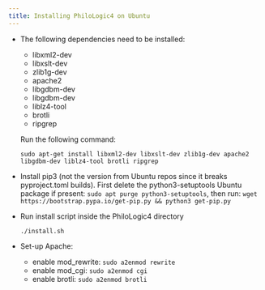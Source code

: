 ```yaml
---
title: Installing PhiloLogic4 on Ubuntu
---
```


-   The following dependencies need to be installed:

    -   libxml2-dev
    -   libxslt-dev
    -   zlib1g-dev
    -   apache2
    -   libgdbm-dev
    -   libgdbm-dev
    -   liblz4-tool
    -   brotli
    -   ripgrep

    Run the following command:

    `sudo apt-get install libxml2-dev libxslt-dev zlib1g-dev apache2 libgdbm-dev liblz4-tool brotli ripgrep`

- Install pip3 (not the version from Ubuntu repos since it breaks pyproject.toml builds). First delete the python3-setuptools Ubuntu package if present: `sudo apt purge python3-setuptools`, then run:
    `wget https://bootstrap.pypa.io/get-pip.py && python3 get-pip.py`

-   Run install script inside the PhiloLogic4 directory

    `./install.sh`

-   Set-up Apache:
    -   enable mod_rewrite: `sudo a2enmod rewrite`
    -   enable mod_cgi: `sudo a2enmod cgi`
    -   enable brotli: `sudo a2enmod brotli`
